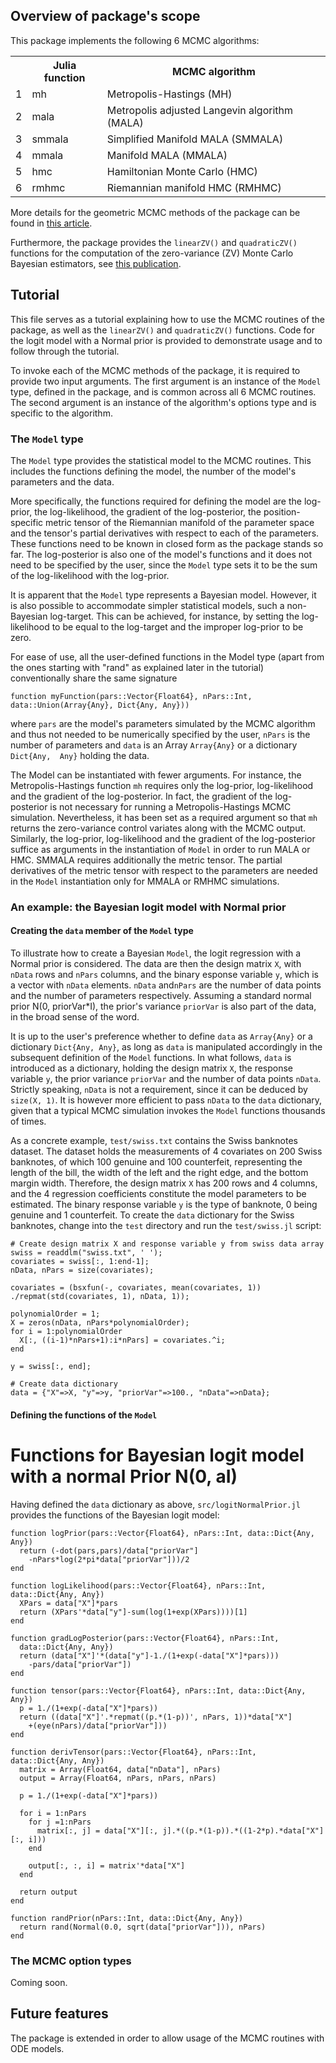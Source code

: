 ## Overview of package's scope

This package implements the following 6 MCMC algorithms:

<table>
  <tr>
    <th></th><th>Julia function</th><th>MCMC algorithm</th>
  </tr>
  <tr>
    <td>1</td><td>mh</td><td>Metropolis-Hastings (MH)</td>
  </tr>
  <tr>
    <td>2</td><td>mala</td><td>Metropolis adjusted Langevin algorithm (MALA)</td>
  </tr>
  <tr>
    <td>3</td><td>smmala</td><td>Simplified Manifold MALA (SMMALA)</td>
  </tr>
  <tr>
    <td>4</td><td>mmala</td><td>Manifold MALA (MMALA)</td>
  </tr>
  <tr>
    <td>5</td><td>hmc</td><td>Hamiltonian Monte Carlo (HMC)</td>
  </tr>
  <tr>
    <td>6</td><td>rmhmc</td><td>Riemannian manifold HMC (RMHMC)</td>
  </tr>
</table>

More details for the geometric MCMC methods of the package can be found in [this article](http://onlinelibrary.wiley.com/doi/10.1111/j.1467-9868.2010.00765.x/full).

Furthermore, the package provides the `linearZV()` and `quadraticZV()` functions for the computation of the zero-variance (ZV) Monte Carlo Bayesian estimators, see [this publication](http://link.springer.com/article/10.1007%2Fs11222-012-9344-6).

## Tutorial

This file serves as a tutorial explaining how to use the MCMC routines of the 
package, as well as the `linearZV()` and `quadraticZV()` functions. Code for 
the logit model with a Normal prior is provided to demonstrate usage and to 
follow through the tutorial.

To invoke each of the MCMC methods of the package, it is required to provide 
two input arguments. The first argument is an instance of the `Model` type, 
defined in the package, and is common across all 6 MCMC routines. The second 
argument is an instance of the algorithm's options type and is specific to the 
algorithm.

### The `Model` type

The `Model` type provides the statistical model to the MCMC routines. This 
includes the functions defining the model, the number of the model's parameters 
and the data.

More specifically, the functions required for defining the model are the 
log-prior, the log-likelihood, the gradient of the log-posterior, the 
position-specific metric tensor of the Riemannian manifold of the parameter 
space and the tensor's partial derivatives with respect to each of the 
parameters. These functions need to be known in closed form as the package 
stands so far. The log-posterior is also one of the model's functions and it 
does not need to be specified by the user, since the `Model` type sets it to be 
the sum of the log-likelihood with the log-prior.

It is apparent that the `Model` type represents a Bayesian model. However, it 
is also possible to accommodate simpler statistical models, such a non-Bayesian 
log-target. This can be achieved, for instance, by setting the log-likelihood 
to be equal to the log-target and the improper log-prior to be zero.

For ease of use, all the user-defined functions in the Model type (apart 
from the ones starting with "rand" as explained later in the tutorial) 
conventionally share the same signature

    function myFunction(pars::Vector{Float64}, nPars::Int, data::Union(Array{Any}, Dict{Any, Any}))

where `pars` are the model's parameters simulated by the MCMC algorithm and 
thus not needed to be numerically specified by the user, `nPars` is the number 
of parameters and `data` is an Array `Array{Any}` or a dictionary `Dict{Any, 
Any}` holding the data.

The Model can be instantiated with fewer arguments. For instance, the
Metropolis-Hastings function `mh` requires only the log-prior, log-likelihood 
and the gradient of the log-posterior. In fact, the gradient of the 
log-posterior is not necessary for running a Metropolis-Hastings MCMC 
simulation. Nevertheless, it has been set as a required argument so that `mh` 
returns the zero-variance control variates along with the MCMC output.
Similarly, the log-prior, log-likelihood and the gradient of the log-posterior 
suffice as arguments in the instantiation of `Model` in order to run MALA or 
HMC. SMMALA requires additionally the metric tensor. The partial derivatives of 
the metric tensor with respect to the parameters are needed in the `Model` 
instantiation only for MMALA or RMHMC simulations.

### An example: the Bayesian logit model with Normal prior

#### Creating the `data` member of the `Model` type

To illustrate how to create a Bayesian `Model`, the logit regression with a 
Normal prior is considered. The data are then the design matrix `X`, with 
`nData` rows and `nPars` columns, and the binary esponse variable `y`, which is 
a vector with `nData` elements. `nData` and`nPars` are the number of data 
points and the number of parameters respectively. Assuming a standard normal 
prior N(0, priorVar*I), the prior's variance `priorVar` is also part of the 
data, in the broad sense of the word.

It is up to the user's preference whether to define `data` as `Array{Any}` or a 
dictionary `Dict{Any, Any}`, as long as `data` is manipulated accordingly in 
the subsequent definition of the `Model` functions. In what follows, `data` is 
introduced as a dictionary, holding the design matrix `X`, the response 
variable `y`, the prior variance `priorVar` and the number of data points 
`nData`. Strictly speaking, `nData` is not a requirement, since it can be 
deduced by `size(X, 1)`. It is however more efficient to pass `nData` to the 
`data` dictionary, given that a typical MCMC simulation invokes the `Model` 
functions thousands of times.

As a concrete example, `test/swiss.txt` contains the Swiss banknotes dataset. 
The dataset holds the measurements of 4 covariates on 200 Swiss banknotes, 
of which 100 genuine and 100 counterfeit, representing the length of the bill, 
the width of the left and the right edge, and the bottom margin width. 
Therefore, the design matrix `X` has 200 rows and 4 columns, and the 4 
regression coefficients constitute the model parameters to be estimated. The 
binary response variable `y` is the type of banknote, 0 being genuine and 1 
counterfeit. To create the `data` dictionary for the Swiss banknotes, change 
into the `test` directory and run the `test/swiss.jl` script:

    # Create design matrix X and response variable y from swiss data array
    swiss = readdlm("swiss.txt", ' ');
    covariates = swiss[:, 1:end-1];
    nData, nPars = size(covariates);

    covariates = (bsxfun(-, covariates, mean(covariates, 1))
    ./repmat(std(covariates, 1), nData, 1));

    polynomialOrder = 1;
    X = zeros(nData, nPars*polynomialOrder);
    for i = 1:polynomialOrder
      X[:, ((i-1)*nPars+1):i*nPars] = covariates.^i;
    end

    y = swiss[:, end];
    
    # Create data dictionary
    data = {"X"=>X, "y"=>y, "priorVar"=>100., "nData"=>nData};

#### Defining the functions of the `Model`

# Functions for Bayesian logit model with a normal Prior N(0, aI)

Having defined the `data` dictionary as above, `src/logitNormalPrior.jl` 
provides the functions of the Bayesian logit model:

    function logPrior(pars::Vector{Float64}, nPars::Int, data::Dict{Any, Any})
      return (-dot(pars,pars)/data["priorVar"]
        -nPars*log(2*pi*data["priorVar"]))/2
    end

    function logLikelihood(pars::Vector{Float64}, nPars::Int, data::Dict{Any, Any})
      XPars = data["X"]*pars
      return (XPars'*data["y"]-sum(log(1+exp(XPars))))[1]
    end

    function gradLogPosterior(pars::Vector{Float64}, nPars::Int,
      data::Dict{Any, Any})
      return (data["X"]'*(data["y"]-1./(1+exp(-data["X"]*pars)))
        -pars/data["priorVar"])
    end

    function tensor(pars::Vector{Float64}, nPars::Int, data::Dict{Any, Any})
      p = 1./(1+exp(-data["X"]*pars))
      return ((data["X"]'.*repmat((p.*(1-p))', nPars, 1))*data["X"]
        +(eye(nPars)/data["priorVar"]))
    end

    function derivTensor(pars::Vector{Float64}, nPars::Int, data::Dict{Any, Any})
      matrix = Array(Float64, data["nData"], nPars)
      output = Array(Float64, nPars, nPars, nPars)
  
      p = 1./(1+exp(-data["X"]*pars))
  
      for i = 1:nPars
        for j =1:nPars
          matrix[:, j] = data["X"][:, j].*((p.*(1-p)).*((1-2*p).*data["X"][:, i]))
        end
    
        output[:, :, i] = matrix'*data["X"]
      end
      
      return output
    end
    
    function randPrior(nPars::Int, data::Dict{Any, Any})
      return rand(Normal(0.0, sqrt(data["priorVar"])), nPars)
    end

### The MCMC option types

Coming soon.

## Future features

The package is extended in order to allow usage of the MCMC routines with ODE 
models.
